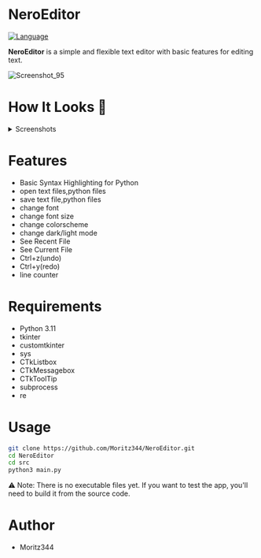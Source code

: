 # NeroEditor
[![Language](https://img.shields.io/badge/language-python-blue.svg?style=flat)](https://www.python.org) 

**NeroEditor** is a simple and flexible text editor with basic features for editing text.

![Screenshot_95](https://github.com/user-attachments/assets/02224b9d-79a1-4dfc-b994-11c596fa8219)

# How It Looks 👀
</details>
<details>
<summary>Screenshots</summary>
  


![start_screen](https://github.com/user-attachments/assets/8ee5ac0d-bbbd-4794-a47e-04d02bc31389)

![Screenshot_95](https://github.com/user-attachments/assets/02224b9d-79a1-4dfc-b994-11c596fa8219)


</details>

# Features
- Basic Syntax Highlighting for Python
- open text files,python files
- save text file,python files
- change font
- change font size
- change colorscheme
- change dark/light mode
- See Recent File
- See Current File
- Ctrl+z(undo)
- Ctrl+y(redo)
- line counter


# Requirements
- Python 3.11
- tkinter
- customtkinter
- sys
- CTkListbox
- CTkMessagebox
- CTkToolTip
- subprocess
- re



# Usage
```bash
git clone https://github.com/Moritz344/NeroEditor.git
cd NeroEditor
cd src
python3 main.py

```


⚠ Note: There is no  executable files yet.
If you want to test the app, you'll need to build it from the source code.


# Author
- Moritz344


